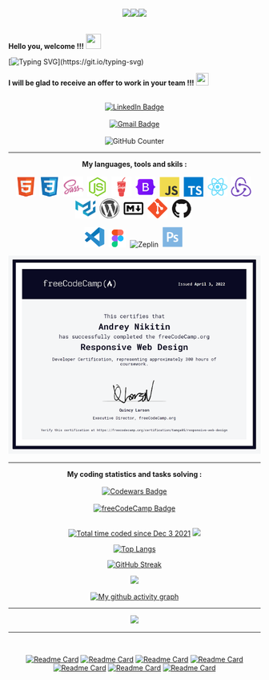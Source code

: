 <br>
<div id="header" align="center">
<img src="https://media0.giphy.com/media/ln7z2eWriiQAllfVcn/giphy.gif?cid=6c09b952owhu2s55xdcpopiyf5kqy5jvpgem3yusodg2pt9t&rid=giphy.gif&ct=s" width="70"/><img src="https://miro.medium.com/max/952/1*JhfgzVXA0lvAIGIfRICRfA.gif" width="70"/><img src="https://media.giphy.com/media/du3J3cXyzhj75IOgvA/giphy.gif" width="70"/>
</div>
<br>

<!-- <br>
<div id="header" align="center">
<img src="https://miro.medium.com/max/952/1*JhfgzVXA0lvAIGIfRICRfA.gif" height="75" width="75">
</div>
<br> -->

**Hello you, welcome !!!**   <img src="https://media.giphy.com/media/hvRJCLFzcasrR4ia7z/giphy.gif" height="30" width="30"> 
<!-- <img src="https://miro.medium.com/max/952/1*JhfgzVXA0lvAIGIfRICRfA.gif" height="30" width="30"> -->

[![Typing SVG](https://readme-typing-svg.herokuapp.com?font=Roboto&size=23&duration=4000&color=020709&background=FFFFFF00&multiline=true&width=1510&height=340&lines=I'm+Andrey+Nikitin%2C+from+Moscow%2C+Russia.;%20;I+am+a+HTML%2FCSS%2FJS%2FReact+Front-end+developer+with+holistic+knowledge+of+software+development.+Highly+motivated%2C+strong+ambition+and+regular;work+improves+me+to+become+better+and+better+every+day.+I'd+like+to+find+great+team%2C+where+I+will+be+able+to+realize+my+potential+and+apply+my;skills.;%20;My+skills%3A+working+with+graphic+editors+Photoshop%2C+Zeplin%2C+Figma%2C+code+editor+Visual+Studio+Code+and+WebStorm%2C+working+with+Typescript+and+Redux%2C+HTML5%2C+CSS3%2C+semantics%2C+BEM-naming%2C+cross-;browser+compatibility%2C+Flexbox+layout%2C+positioning%2C+pseudo-elements%2C+pseudo-classes%2C+working+with+Github+and+Git%2C+deploy+projects+on+Github%2C;task+manager+Gulp%2C+SASS%2FSCSS+preprocessor%2C+adaptability+(%40media+querys)%2C+CSS+Shapes%2C+transformations%2C+animations%2C+animations+librarys%2C+work;in+team%2C+code+for+React+(Node.js%2C+NPM%2C+NVM)%2C+Grid+layout%2C+Mobile+first%2C+installation+and+configuration+Swiper%2C+Pixel-perfect%2C+Material+UI%2C+Styled;Components%2C+SVG%2C+SVG-sprites%2C+code+for+CMS+(WordPress)%2C+Magnific+Popup+library%2C+code+for+e-mail+newsletters%2C+tasks+solving+freeCodeCamp;and+Codewars%2C+a+little+Markdown+coding.)](https://git.io/typing-svg)

<!-- I'm Andrey Nikitin, from Moscow, Russia.

I am a HTML/CSS/JS Front-end developer with holistic knowledge of software development. Highly motivated, strong ambition and regular work improves me to become better and better every day. I'd like to find great team, where I will be able to realize my potential and apply my skills.

My skills: working with graphic editors Photoshop, Zeplin, Figma, code editor Visual Studio Code and WebStorm, working with Typescript and Redux, HTML5, CSS3, semantics, BEM-naming, cross-browser compatibility, Flexbox layout, positioning, pseudo-elements, pseudo-classes, working with Github and Git, deploy projects on Github, task manager Gulp, SASS/SCSS preprocessor, adaptability (@media querys), CSS Shapes, transformations, animations, animations librarys, work in team, code for React (Node.js, NPM, NVM), Grid layout, Mobile first, installation and configuration Swiper, Pixel-perfect, Material UI, Styled Components, SVG, SVG-sprites, code for CMS (WordPress), Magnific Popup library, code for e-mail newsletters, tasks solving freeCodeCamp and Codewars, a little Markdown coding. -->

**I will be glad to receive an offer to work in your team !!!** <img src="https://media.giphy.com/media/qyjQsUt0p0TT2/giphy.gif" height="25" width="25">
<br> 
<br>
<div align="center">
<a href="https://www.linkedin.com/in/andrey-nikitin-rus/">
<img src="https://img.shields.io/badge/LinkedIn-blue?logo=linkedin&logoColor=white&style=default" height="30" alt="LinkedIn Badge"/>
</a>
<div>
<br>
<div align="center">
<a href="mailto:tamga05@gmail.com">
<img src="https://img.shields.io/badge/Gmail-red?logo=gmail&logoColor=white&style=default" height="30" alt="Gmail Badge"/>
</a>
<div>

<br>
<div id="badges" align="center">
<img src="https://komarev.com/ghpvc/?username=tamga05&style=default&color=orange" height="30" alt="GitHub Counter"/>
</div>

****
<div align="center">
<strong>My languages, tools and skils :</strong>
<br>
<br>
<div>
<img src="https://github.com/devicons/devicon/blob/master/icons/html5/html5-original.svg" title="HTML5" alt="HTML" width="40" height="40"/>&nbsp;
<img src="https://github.com/devicons/devicon/blob/master/icons/css3/css3-original.svg"  title="CSS3" alt="CSS" width="40" height="40"/>&nbsp;
<img src="https://github.com/devicons/devicon/blob/master/icons/sass/sass-original.svg" title="SASS" alt="SASS" width="40" height="40"/>&nbsp;
<img src="https://github.com/devicons/devicon/blob/master/icons/nodejs/nodejs-original.svg" title="NodeJS" alt="NodeJS" width="40" height="40"/>&nbsp;
<img src="https://github.com/devicons/devicon/blob/master/icons/gulp/gulp-plain.svg" title="Gulp" alt="Gulp" width="40" height="40"/>&nbsp;
<img src="https://github.com/devicons/devicon/blob/master/icons/bootstrap/bootstrap-original.svg" title="Bootstrap" alt="Bootstrap" width="40" height="40"/>&nbsp;
<img src="https://github.com/devicons/devicon/blob/master/icons/javascript/javascript-original.svg" title="JavaScript" alt="JavaScript" width="40" height="40"/>&nbsp;
<img src="https://github.com/devicons/devicon/blob/master/icons/typescript/typescript-original.svg" title="TypeScript" alt="TypeScript" width="40" height="40"/>&nbsp;
<img src="https://github.com/devicons/devicon/blob/master/icons/react/react-original.svg" title="React" alt="React" width="40" height="40"/>&nbsp;
<img src="https://github.com/devicons/devicon/blob/master/icons/redux/redux-original.svg" title="Redux" alt="Redux " width="40" height="40"/>&nbsp;
<img src="https://github.com/devicons/devicon/blob/master/icons/materialui/materialui-original.svg" title="Material UI" alt="Material UI" width="40" height="40"/>&nbsp;
<img src="https://github.com/devicons/devicon/blob/master/icons/wordpress/wordpress-plain.svg" title="WordPress" alt="WordPress" width="40" height="40"/>&nbsp;
<img src="https://github.com/devicons/devicon/blob/master/icons/markdown/markdown-original.svg" title="Markdown" alt="Markdown" width="40" height="40"/>&nbsp;
<img src="https://github.com/devicons/devicon/blob/master/icons/git/git-original.svg" title="Git" alt="Git" width="40" height="40"/>&nbsp;
<img src="https://github.com/devicons/devicon/blob/master/icons/github/github-original.svg" title="GitHub" alt="GitHub" width="40" height="40"/>&nbsp;

<img src="https://github.com/devicons/devicon/blob/master/icons/vscode/vscode-original.svg" title="VSCode" alt="VSCode" width="40" height="40"/>&nbsp;
<img src="https://github.com/devicons/devicon/blob/master/icons/figma/figma-original.svg" title="Figma" alt="Figma" width="35" height="35"/>&nbsp;
<img src="https://github.com/zeplin/zeplin-workbook/blob/master/img/logo.svg" title="Zeplin" alt="Zeplin" width="40" height="40"/>&nbsp;
<img src="https://github.com/devicons/devicon/blob/master/icons/photoshop/photoshop-plain.svg" title="Photoshop" alt="Photoshop" width="40" height="40"/>&nbsp;
</div>
</div>
  
![Certificat freeCodeCamp](https://github.com/tamga05/tamga05/blob/main/freeCodeCamp.png)

<hr>
 
<div align="center">
<strong>My coding statistics and tasks solving :</strong>
<br>
<br>

<div id="badges">
<a href="https://www.codewars.com/users/Andrey%20Nikitin/">
<img src="https://img.shields.io/badge/Codewars-red?style=default&logo=Codewars&logoColor=white" height="30" alt="Codewars Badge"/>
</a>
</div>
<br>
<div id="badges">
<a href="https://www.freecodecamp.org/tamga05/">
<img src="https://img.shields.io/badge/freeCodeCamp-black?style=default&logo=freeCodeCamp&logoColor=white" height="30" alt="freeCodeCamp Badge"/>
</a>
</div>
<br>

<a href="https://wakatime.com/@d1404803-9fc1-4524-ad54-f97ce2c8dea1"><img src="https://wakatime.com/badge/user/d1404803-9fc1-4524-ad54-f97ce2c8dea1.svg?style=default" height="30" alt="Total time coded since Dec 3 2021" /></a>
<img src="https://wakatime.com/share/@tamga05/fe99d930-cf3b-4f87-96da-8f22ca36009d.svg" height="700"/>  

<!-- [![My Wakatime activity](https://github-readme-stats.vercel.app/api/wakatime?username=tamga05)](https://github.com/anuraghazra/github-readme-stats) -->
[![Top Langs](https://github-readme-stats.vercel.app/api/top-langs/?username=tamga05&card_width=765&&layout=compact&theme=white)](https://github.com/anuraghazra/github-readme-stats)

[![GitHub Streak](http://github-readme-streak-stats.herokuapp.com?user=tamga05&theme=white&date_format=j%20M%5B%20Y%5D)](https://git.io/streak-stats)

</div>
  
![](https://github-profile-summary-cards.vercel.app/api/cards/productive-time?username=tamga05&theme=github)
  
[![My github activity graph](https://activity-graph.herokuapp.com/graph?username=tamga05&theme=github-light&point=33A0F5)](https://github.com/tamga05/github-readme-activity-graph)
   
<hr>

<div id="header" align="center">
<img src="https://media.giphy.com/media/l3q2FnW3yZRJVZH2g/giphy.gif" width="200"/>
</div>

<hr>
<br>

[![Readme Card](https://github-readme-stats.vercel.app/api/pin/?username=tamga05&repo=Counter_React)](https://tamga05.github.io/Counter_React/)
[![Readme Card](https://github-readme-stats.vercel.app/api/pin/?username=tamga05&repo=TODO_list_React)](https://tamga05.github.io/TODO_list_React/)
[![Readme Card](https://github-readme-stats.vercel.app/api/pin/?username=tamga05&repo=Samurai_Way_React)](https://tamga05.github.io/Samurai_Way_React/)
[![Readme Card](https://github-readme-stats.vercel.app/api/pin/?username=tamga05&repo=Counter_React)](https://tamga05.github.io/Counter_React/)
[![Readme Card](https://github-readme-stats.vercel.app/api/pin/?username=tamga05&repo=Counter_React)](https://tamga05.github.io/Counter_React/)
[![Readme Card](https://github-readme-stats.vercel.app/api/pin/?username=tamga05&repo=React-podrobno_React)](https://tamga05.github.io/React-podrobno_React/)
[![Readme Card](https://github-readme-stats.vercel.app/api/pin/?username=tamga05&repo=Microtasks_1-6_React)](https://tamga05.github.io/Microtasks_1-6_React/)


